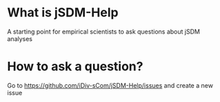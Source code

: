 # What is jSDM-Help

A starting point for empirical scientists to ask questions about jSDM analyses

# How to ask a question? 

Go to https://github.com/iDiv-sCom/jSDM-Help/issues and create a new issue


